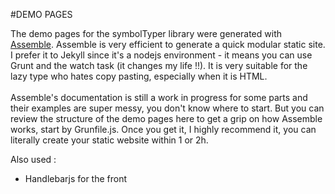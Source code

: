 #DEMO PAGES

The demo pages for the symbolTyper library were generated with [Assemble](http://assemble.io/). 
Assemble is very efficient to generate a quick modular static site. I prefer it to Jekyll since it's a nodejs environment - it means you can use Grunt and the watch task (it changes my life !!). It is very suitable for the lazy type who hates copy pasting, especially when it is HTML.
<br><br>
 Assemble's documentation is still a work in progress for some parts and their examples are super messy, you don't know where to start. But you can review the structure of the demo pages here to get a grip on how Assemble works, start by Grunfile.js. Once you get it, I highly recommend it, you can literally create your static website within 1 or 2h.

Also used : 
- Handlebarjs for the front
